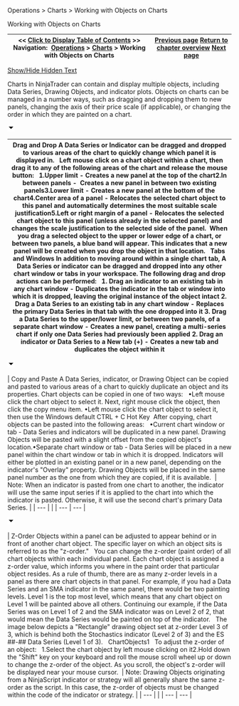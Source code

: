 ﻿


Operations \> Charts \> Working with Objects on Charts






















Working with Objects on Charts







| \<\< [Click to Display Table of Contents](chart_objects.md) \>\> **Navigation:**     [Operations](operations.md) \> [Charts](charts.md) \> Working with Objects on Charts | [Previous page](chart_panels.md) [Return to chapter overview](charts.md) [Next page](working_with_price_data.md) |
| --- | --- |




[Show/Hide Hidden Text](javascript:HMToggleExpandAll(!HMAnyToggleOpen()) "Click to open/close expanding sections")









Charts in NinjaTrader can contain and display multiple objects, including Data Series, Drawing Objects, and indicator plots. Objects on charts can be managed in a number ways, such as dragging and dropping them to new panels, changing the axis of their price scale (if applicable), or changing the order in which they are painted on a chart.


![tog_minus](tog_minus.gif)




| Drag and Drop A Data Series or Indicator can be dragged and dropped to various areas of the chart to quickly change which panel it is displayed in.    Left mouse click on a chart object within a chart, then drag it to any of the following areas of the chart and release the mouse button:   1\.Upper limit \- Creates a new panel at the top of the chart2\.In between panels \-  Creates a new panel in between two existing panels3\.Lower limit \- Creates a new panel at the bottom of the chart4\.Center area of a panel \- Relocates the selected chart object to this panel and automatically determines the most suitable scale justification5\.Left or right margin of a panel \- Relocates the selected chart object to this panel (unless already in the selected panel) and changes the scale justification to the selected side of the panel.  When you drag a selected object to the upper or lower edge of a chart, or between two panels, a blue band will appear. This indicates that a new panel will be created when you drop the object in that location.   Tabs and Windows In addition to moving around within a single chart tab, A Data Series or indicator can be dragged and dropped into any other chart window or tabs in your workspace. The following drag and drop actions can be performed:   1\. Drag an indicator to an existing tab in any chart window \- Duplicates the indicator in the tab or window into which it is dropped, leaving the original instance of the object intact 2\. Drag a Data Series to an existing tab in any chart window \- Replaces the primary Data Series in that tab with the one dropped into it 3\. Drag a Data Series to the upper/lower limit, or between two panels, of a separate chart window \- Creates a new panel, creating a multi\-series chart if only one Data Series had previously been applied  2\. Drag an indicator or Data Series to a New tab (\+) \- Creates a new tab and duplicates the object within it |
| --- |



![tog_minus](tog_minus.gif)




| Copy and Paste A Data Series, indicator, or Drawing Object can be copied and pasted to various areas of a chart to quickly duplicate an object and its properties. Chart objects can be copied in one of two ways:   •Left mouse click the chart object to select it. Next, right mouse click the object, then click the copy menu item. •Left mouse click the chart object to select it, then use the Windows default CTRL \+ C Hot Key  After copying, chart objects can be pasted into the following areas:   •Current chart window or tab \- Data Series and indicators will be duplicated in a new panel. Drawing Objects will be pasted with a slight offset from the copied object's location.•Separate chart window or tab \- Data Series will be placed in a new panel within the chart window or tab in which it is dropped. Indicators will either be plotted in an existing panel or in a new panel, depending on the indicator's "Overlay" property. Drawing Objects will be placed in the same panel number as the one from which they are copied, if it is available.    | Note: When an indicator is pasted from one chart to another, the indicator will use the same input series if it is applied to the chart into which the indicator is pasted. Otherwise, it will use the second chart's primary Data Series. | | --- | |
| --- | --- |



![tog_minus](tog_minus.gif)




| Z\-Order Objects within a panel can be adjusted to appear behind or in front of another chart object. The specific layer on which an object sits is referred to as the "z\-order."   You can change the z\-order (paint order) of all chart objects within each individual panel. Each chart object is assigned a z\-order value, which informs you where in the paint order that particular object resides. As a rule of thumb, there are as many z\-order levels in a panel as there are chart objects in that panel. For example, if you had a Data Series and an SMA indicator in the same panel, there would be two painting levels. Level 1 is the top most level, which means that any chart object on Level 1 will be painted above all others. Continuing our example, if the Data Series was on Level 1 of 2 and the SMA indicator was on Level 2 of 2, that would mean the Data Series would be painted on top of the indicator.   The image below depicts a "Rectangle" drawing object set at z\-order Level 3 of 3, which is behind both the Stochastics indicator (Level 2 of 3\) and the ES \#\#\-\#\# Data Series (Level 1 of 3\).   ChartObjects1   To adjust the z\-order of an object:   1\.Select the chart object by left mouse clicking on it2\.Hold down the "Shift" key on your keyboard and roll the mouse scroll wheel up or down to change the z\-order of the object. As you scroll, the object's z\-order will be displayed near your mouse cursor.    | Note: Drawing Objects originating from a NinjaScript indicator or strategy will all generally share the same z\-order as the script. In this case, the z\-order of objects must be changed within the code of the indicator or strategy. | | --- | |
| --- | --- |










